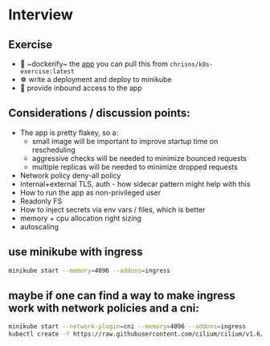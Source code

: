 # Interview

## Exercise

- 🐳 ~dockerify~ the [app](./app) you can pull this from `chrisns/k8s-exercise:latest`
- ☸ write a deployment and deploy to minikube
- 🍪 provide inbound access to the app

## Considerations / discussion points:

- The app is pretty flakey, so a:
  - small image will be important to improve startup time on rescheduling
  - aggressive checks will be needed to minimize bounced requests
  - multiple replicas will be needed to minimize dropped requests
- Network policy deny-all policy
- internal+external TLS, auth - how sidecar pattern might help with this
- How to run the app as non-privileged user
- Readonly FS
- How to inject secrets via env vars / files, which is better
- memory + cpu allocation right sizing
- autoscaling

## use minikube with ingress

```bash
minikube start --memory=4096 --addons=ingress
```

## maybe if one can find a way to make ingress work with network policies and a cni:

```bash
minikube start --network-plugin=cni --memory=4096 --addons=ingress
kubectl create -f https://raw.githubusercontent.com/cilium/cilium/v1.6/install/kubernetes/quick-install.yaml
```
